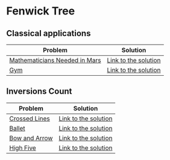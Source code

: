 # Fenwick Tree

## Classical applications
Problem | Solution
------- | --------
[Mathematicians Needed in Mars](https://www.urionlinejudge.com.br/judge/en/problems/view/1804) | [Link to the solution](https://github.com/danielvitor2d/Problem-Set/tree/main/FenwickTree/Mathematicians-Needed-in-Mars/Mathematicians-Needed-in-Mars.cpp)
[Gym](https://www.urionlinejudge.com.br/judge/en/problems/view/2538) | [Link to the solution](https://github.com/danielvitor2d/Problem-Set/tree/main/FenwickTree/Gym/Gym.cpp)

## Inversions Count

Problem | Solution
------- | --------
[Crossed Lines](https://neps.academy/problem/63) | [Link to the solution](https://github.com/danielvitor2d/Problem-Set/tree/main/FenwickTree/Crossed-Lines/Crossed-Lines.cpp)
[Ballet](https://neps.academy/problem/536) | [Link to the solution](https://github.com/danielvitor2d/Problem-Set/tree/main/FenwickTree/Ballet/Ballet.cpp)
[Bow and Arrow](https://neps.academy/problem/6) | [Link to the solution](https://github.com/danielvitor2d/Problem-Set/tree/main/FenwickTree/Bow-and-Arrow/Bow-and-Arrow.cpp)
[High Five](https://www.urionlinejudge.com.br/judge/en/problems/view/2539) | [Link to the solution](https://github.com/danielvitor2d/Problem-Set/tree/main/FenwickTree/High-Five/High-Five.cpp)